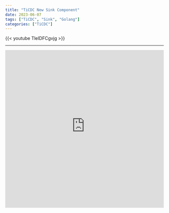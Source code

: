```yaml
---
title: "TiCDC New Sink Component"
date: 2023-06-07
tags: ["TiCDC", "Sink", "Golang"]
categories: ["TiCDC"]
---
```

{{< youtube TleIDFCgvjg >}}

---

<iframe src="https://ticdc-new-sink.slides.0xpoe.dev/" width="100%" height="500px" frameborder="0" allowfullscreen></iframe>
